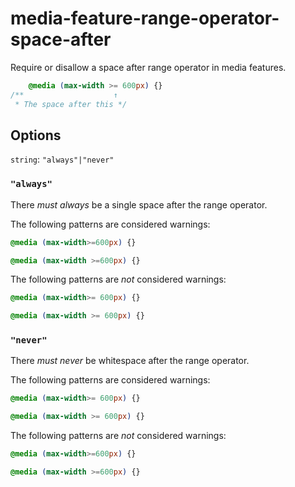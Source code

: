 # media-feature-range-operator-space-after

Require or disallow a space after range operator in media features.

```css
    @media (max-width >= 600px) {}
/**                    ↑  
 * The space after this */
```

## Options

`string`: `"always"|"never"`

### `"always"`

There *must always* be a single space after the range operator.

The following patterns are considered warnings:

```css
@media (max-width>=600px) {}
```

```css
@media (max-width >=600px) {}
```

The following patterns are *not* considered warnings:

```css
@media (max-width>= 600px) {}
```

```css
@media (max-width >= 600px) {}
```

### `"never"`

There *must never* be whitespace after the range operator.

The following patterns are considered warnings:

```css
@media (max-width>= 600px) {}
```

```css
@media (max-width >= 600px) {}
```

The following patterns are *not* considered warnings:

```css
@media (max-width>=600px) {}
```

```css
@media (max-width >=600px) {}
```
